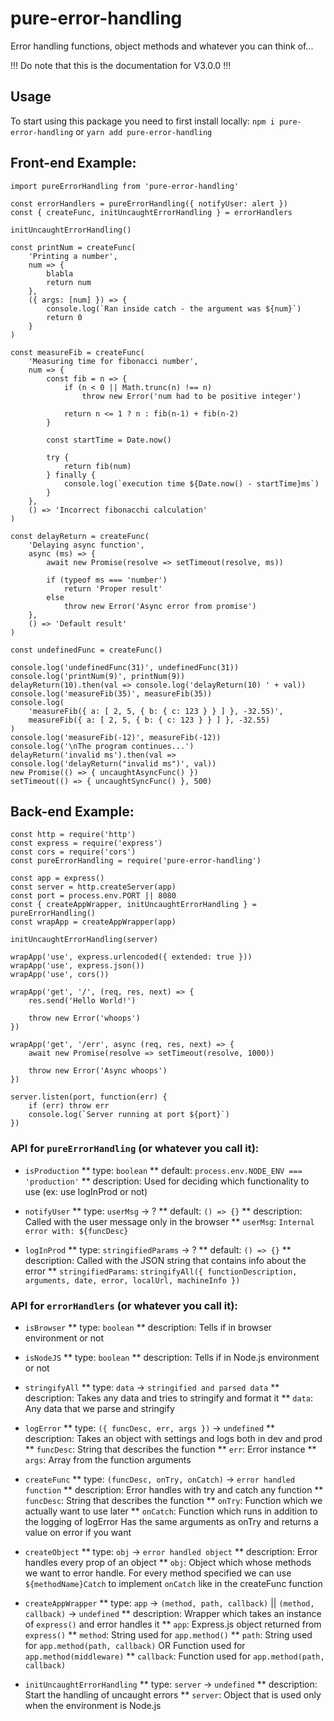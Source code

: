 # pure-error-handling
Error handling functions, object methods and whatever you can think of...

!!! Do note that this is the documentation for V3.0.0 !!!

## Usage
To start using this package you need to first install locally:
`npm i pure-error-handling` or `yarn add pure-error-handling`

## Front-end Example:
```
import pureErrorHandling from 'pure-error-handling'

const errorHandlers = pureErrorHandling({ notifyUser: alert })
const { createFunc, initUncaughtErrorHandling } = errorHandlers

initUncaughtErrorHandling()

const printNum = createFunc(
    'Printing a number',
    num => {
        blabla
        return num
    },
    ({ args: [num] }) => {
        console.log(`Ran inside catch - the argument was ${num}`)
        return 0
    }
)

const measureFib = createFunc(
    'Measuring time for fibonacci number',
    num => {
        const fib = n => {
            if (n < 0 || Math.trunc(n) !== n)
                throw new Error('num had to be positive integer')

            return n <= 1 ? n : fib(n-1) + fib(n-2)
        }

        const startTime = Date.now()

        try {
            return fib(num)
        } finally {
            console.log(`execution time ${Date.now() - startTime}ms`)
        }
    },
    () => 'Incorrect fibonacchi calculation'
)

const delayReturn = createFunc(
    'Delaying async function',
    async (ms) => {
        await new Promise(resolve => setTimeout(resolve, ms))

        if (typeof ms === 'number')
            return 'Proper result'
        else
            throw new Error('Async error from promise')
    },
    () => 'Default result'
)

const undefinedFunc = createFunc()

console.log('undefinedFunc(31)', undefinedFunc(31))
console.log('printNum(9)', printNum(9))
delayReturn(10).then(val => console.log('delayReturn(10) ' + val))
console.log('measureFib(35)', measureFib(35))
console.log(
    'measureFib({ a: [ 2, 5, { b: { c: 123 } } ] }, -32.55)',
    measureFib({ a: [ 2, 5, { b: { c: 123 } } ] }, -32.55)
)
console.log('measureFib(-12)', measureFib(-12))
console.log('\nThe program continues...')
delayReturn('invalid ms').then(val => console.log('delayReturn("invalid ms")', val))
new Promise(() => { uncaughtAsyncFunc() })
setTimeout(() => { uncaughtSyncFunc() }, 500)
```

## Back-end Example:
```
const http = require('http')
const express = require('express')
const cors = require('cors')
const pureErrorHandling = require('pure-error-handling')

const app = express()
const server = http.createServer(app)
const port = process.env.PORT || 8080
const { createAppWrapper, initUncaughtErrorHandling } = pureErrorHandling()
const wrapApp = createAppWrapper(app)

initUncaughtErrorHandling(server)

wrapApp('use', express.urlencoded({ extended: true }))
wrapApp('use', express.json())
wrapApp('use', cors())

wrapApp('get', '/', (req, res, next) => {
    res.send('Hello World!')

    throw new Error('whoops')
})

wrapApp('get', '/err', async (req, res, next) => {
    await new Promise(resolve => setTimeout(resolve, 1000))

    throw new Error('Async whoops')
})

server.listen(port, function(err) {
    if (err) throw err
    console.log(`Server running at port ${port}`)
})
```

### API for `pureErrorHandling` (or whatever you call it):
* `isProduction`
    ** type: `boolean`
    ** default: `process.env.NODE_ENV === 'production'`
    ** description: Used for deciding which functionality to use (ex: use logInProd or not)

* `notifyUser`
    ** type: `userMsg` -> ?
    ** default: `() => {}`
    ** description: Called with the user message only in the browser
    ** `userMsg`: `Internal error with: ${funcDesc}`

* `logInProd`
    ** type: `stringifiedParams` -> ?
    ** default: `() => {}`
    ** description: Called with the JSON string that contains info about the error
    ** `stringifiedParams`: `stringifyAll({ functionDescription, arguments, date, error, localUrl, machineInfo })`

### API for `errorHandlers` (or whatever you call it):
* `isBrowser`
    ** type: `boolean`
    ** description: Tells if in browser environment or not

* `isNodeJS`
    ** type: `boolean`
    ** description: Tells if in Node.js environment or not

* `stringifyAll`
    ** type: `data` -> `stringified and parsed data`
    ** description: Takes any data and tries to stringify and format it
    ** `data`: Any data that we parse and stringify

* `logError`
    ** type: `({ funcDesc, err, args })` -> `undefined`
    ** description: Takes an object with settings and logs both in dev and prod
    ** `funcDesc`: String that describes the function
    ** `err`: Error instance
    ** `args`: Array from the function arguments

* `createFunc`
    ** type: `(funcDesc, onTry, onCatch)` -> `error handled function`
    ** description: Error handles with try and catch any function
    ** `funcDesc`: String that describes the function
    ** `onTry`: Function which we actually want to use later
    ** `onCatch`: Function which runs in addition to the logging of logError
      Has the same arguments as onTry and returns a value on error if you want

* `createObject`
    ** type: `obj` -> `error handled object`
    ** description: Error handles every prop of an object
    ** `obj`: Object which whose methods we want to error handle.
      For every method specified we can use `${methodName}Catch` to implement `onCatch`
      like in the createFunc function

* `createAppWrapper`
    ** type: `app` -> `(method, path, callback)` || `(method, callback)` -> `undefined`
    ** description: Wrapper which takes an instance of `express()` and error handles it
    ** `app`: Express.js object returned from `express()`
    ** `method`: String used for `app.method()`
    ** `path`: String used for `app.method(path, callback)` OR
            Function used for `app.method(middleware)`
    ** `callback`: Function used for `app.method(path, callback)`

* `initUncaughtErrorHandling`
    ** type: `server` -> `undefined`
    ** description: Start the handling of uncaught errors
    ** `server`: Object that is used only when the environment is Node.js
